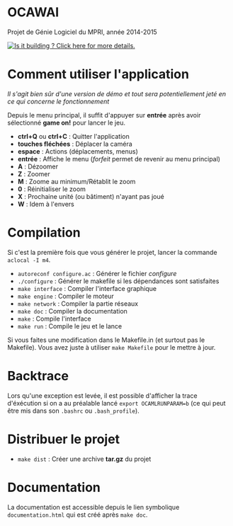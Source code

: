 OCAWAI
======

Projet de Génie Logiciel du MPRI, année 2014-2015

[![Is it building ? Click here for more details.](https://travis-ci.org/GL-MPRI-2014/GL_MPRI_2014.svg?branch=master)](https://travis-ci.org/GL-MPRI-2014/GL_MPRI_2014/builds)

# Comment utiliser l'application

*Il s'agit bien sûr d'une version de démo et tout sera potentiellement jeté
en ce qui concerne le fonctionnement*

Depuis le menu principal, il suffit d'appuyer sur **entrée** après avoir
sélectionné **game on!** pour lancer le jeu.

* **ctrl+Q** ou **ctrl+C** : Quitter l'application
* **touches fléchées** : Déplacer la caméra
* **espace** : Actions (déplacements, menus)
* **entrée** : Affiche le menu (*forfeit* permet de revenir au menu
  principal)
* **A** : Dézoomer
* **Z** : Zoomer
* **M** : Zoome au minimum/Rétablit le zoom
* **0** : Réinitialiser le zoom
* **X** : Prochaine unité (ou bâtiment) n'ayant pas joué
* **W** : Idem à l'envers


# Compilation

Si c'est la première fois que vous générer le projet, lancer la commande `aclocal -I m4`.


* `autoreconf configure.ac` : Générer le fichier *configure*
* `./configure` : Générer le makefile si les dépendances sont satisfaites
* `make interface` : Compiler l'interface graphique
* `make engine` : Compiler le moteur
* `make network` : Compiler la partie réseaux
* `make doc` : Compiler la documentation
* `make` : Compile l'interface
* `make run` : Compile le jeu et le lance

Si vous faites une modification dans le Makefile.in (et surtout pas le Makefile). Vous avez juste à utiliser `make Makefile` pour le mettre à jour.

# Backtrace

Lors qu'une exception est levée, il est possible d'afficher la trace d'éxécution
si on a au préalable lancé `export OCAMLRUNPARAM=b` (ce qui peut être mis
dans son `.bashrc` ou `.bash_profile`).

# Distribuer le projet

* `make dist` : Créer une archive **tar.gz** du projet

# Documentation

La documentation est accessible depuis le lien symbolique `documentation.html`
qui est créé après `make doc`.
